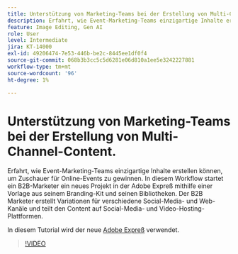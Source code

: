```yaml
---
title: Unterstützung von Marketing-Teams bei der Erstellung von Multi-Channel-Content.
description: Erfahrt, wie Event-Marketing-Teams einzigartige Inhalte erstellen können, um Zuschauer für Online-Events zu gewinnen
feature: Image Editing, Gen AI
role: User
level: Intermediate
jira: KT-14000
exl-id: 49206474-7e53-446b-be2c-8445ee1df0f4
source-git-commit: 068b3b3cc5c5d6281e06d810a1ee5e3242227881
workflow-type: tm+mt
source-wordcount: '96'
ht-degree: 1%

---
```


# Unterstützung von Marketing-Teams bei der Erstellung von Multi-Channel-Content.

Erfahrt, wie Event-Marketing-Teams einzigartige Inhalte erstellen können, um Zuschauer für Online-Events zu gewinnen. In diesem Workflow startet ein B2B-Marketer ein neues Projekt in der Adobe Expreß mithilfe einer Vorlage aus seinem Branding-Kit und seinen Bibliotheken. Der B2B Marketer erstellt Variationen für verschiedene Social-Media- und Web-Kanäle und teilt den Content auf Social-Media- und Video-Hosting-Plattformen.

In diesem Tutorial wird der neue [Adobe Expreß](https://www.adobe.com/express/) verwendet.

>[!VIDEO](https://video.tv.adobe.com/v/3424446?quality=12&learn=on&hidetitle=true)
